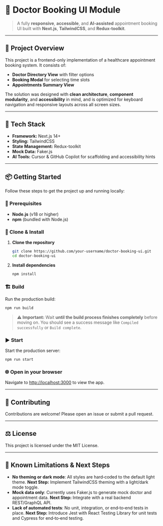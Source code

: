 # 🏥 Doctor Booking UI Module

> A fully **responsive**, **accessible**, and **AI-assisted** appointment booking UI built with **Next.js**, **TailwindCSS**, and **Redux-toolkit**.

---

## 🚀 Project Overview

This project is a frontend-only implementation of a healthcare appointment booking system. It consists of:

- **Doctor Directory View** with filter options
- **Booking Modal** for selecting time slots
- **Appointments Summary View**

The solution was designed with **clean architecture**, **component modularity**, and **accessibility** in mind, and is optimized for keyboard navigation and responsive layouts across all screen sizes.

---

## 🧰 Tech Stack

- **Framework:** Next.js 14+
- **Styling:** TailwindCSS
- **State Management:** Redux-toolkit
- **Mock Data:** Faker.js
- **AI Tools:** Cursor & GitHub Copilot for scaffolding and accessibility hints

---

## 📦 Getting Started

Follow these steps to get the project up and running locally:

### 🔧 Prerequisites

- **Node.js** (v18 or higher)
- **npm** (bundled with Node.js)

### 🔨 Clone & Install

1. **Clone the repository**

   ```bash
   git clone https://github.com/your-username/doctor-booking-ui.git
   cd doctor-booking-ui
   ```

2. **Install dependencies**
   ```bash
   npm install
   ```

### 🏗 Build

Run the production build:

```bash
npm run build
```

> **⚠️ Important:** Wait **until the build process finishes completely** before moving on. You should see a success message like `Compiled successfully` or `Build complete`.

### ▶️ Start

Start the production server:

```bash
npm run start
```

### 🌐 Open in your browser

Navigate to [http://localhost:3000](http://localhost:3000) to view the app.

---

## 📝 Contributing

Contributions are welcome! Please open an issue or submit a pull request.

---

## ⚖️ License

This project is licensed under the MIT License.

---

## 🚧 Known Limitations & Next Steps

- **No theming or dark mode**: All styles are hard‑coded to the default light theme. **Next Step:** Implement TailwindCSS theming with a light/dark mode toggle.
- **Mock data only**: Currently uses Faker.js to generate mock doctor and appointment data. **Next Step:** Integrate with a real backend REST/GraphQL API.
- **Lack of automated tests**: No unit, integration, or end‑to‑end tests in place. **Next Step:** Introduce Jest with React Testing Library for unit tests and Cypress for end‑to‑end testing.
